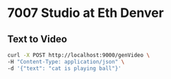 # 7007 Studio at Eth Denver

## Text to Video

```bash
curl -X POST http://localhost:9000/genVideo \
-H "Content-Type: application/json" \
-d '{"text": "cat is playing ball"}'
```
